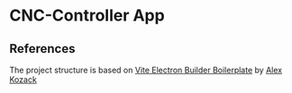 # CNC-Controller App

## References

The project structure is based on [Vite Electron Builder Boilerplate](https://github.com/cawa-93/vite-electron-builder) by [Alex Kozack](https://kozack.me)
